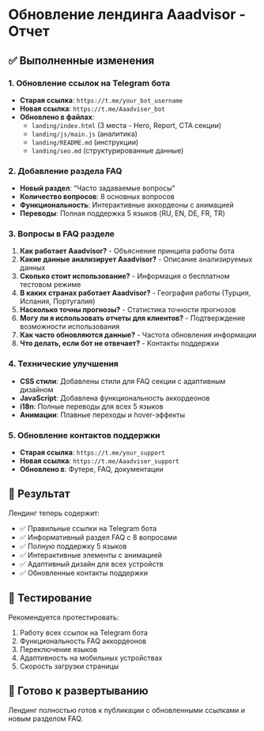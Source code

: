 # Обновление лендинга Aaadvisor - Отчет

## ✅ Выполненные изменения

### 1. Обновление ссылок на Telegram бота
- **Старая ссылка**: `https://t.me/your_bot_username`
- **Новая ссылка**: `https://t.me/Aaadviser_bot`
- **Обновлено в файлах**:
  - `landing/index.html` (3 места - Hero, Report, CTA секции)
  - `landing/js/main.js` (аналитика)
  - `landing/README.md` (инструкции)
  - `landing/seo.md` (структурированные данные)

### 2. Добавление раздела FAQ
- **Новый раздел**: "Часто задаваемые вопросы"
- **Количество вопросов**: 8 основных вопросов
- **Функциональность**: Интерактивные аккордеоны с анимацией
- **Переводы**: Полная поддержка 5 языков (RU, EN, DE, FR, TR)

### 3. Вопросы в FAQ разделе
1. **Как работает Aaadvisor?** - Объяснение принципа работы бота
2. **Какие данные анализирует Aaadvisor?** - Описание анализируемых данных
3. **Сколько стоит использование?** - Информация о бесплатном тестовом режиме
4. **В каких странах работает Aaadvisor?** - География работы (Турция, Испания, Португалия)
5. **Насколько точны прогнозы?** - Статистика точности прогнозов
6. **Могу ли я использовать отчеты для клиентов?** - Подтверждение возможности использования
7. **Как часто обновляются данные?** - Частота обновления информации
8. **Что делать, если бот не отвечает?** - Контакты поддержки

### 4. Технические улучшения
- **CSS стили**: Добавлены стили для FAQ секции с адаптивным дизайном
- **JavaScript**: Добавлена функциональность аккордеонов
- **i18n**: Полные переводы для всех 5 языков
- **Анимации**: Плавные переходы и hover-эффекты

### 5. Обновление контактов поддержки
- **Старая ссылка**: `https://t.me/your_support`
- **Новая ссылка**: `https://t.me/Aaadviser_support`
- **Обновлено в**: Футере, FAQ, документации

## 🎯 Результат

Лендинг теперь содержит:
- ✅ Правильные ссылки на Telegram бота
- ✅ Информативный раздел FAQ с 8 вопросами
- ✅ Полную поддержку 5 языков
- ✅ Интерактивные элементы с анимацией
- ✅ Адаптивный дизайн для всех устройств
- ✅ Обновленные контакты поддержки

## 📱 Тестирование

Рекомендуется протестировать:
1. Работу всех ссылок на Telegram бота
2. Функциональность FAQ аккордеонов
3. Переключение языков
4. Адаптивность на мобильных устройствах
5. Скорость загрузки страницы

## 🚀 Готово к развертыванию

Лендинг полностью готов к публикации с обновленными ссылками и новым разделом FAQ.
